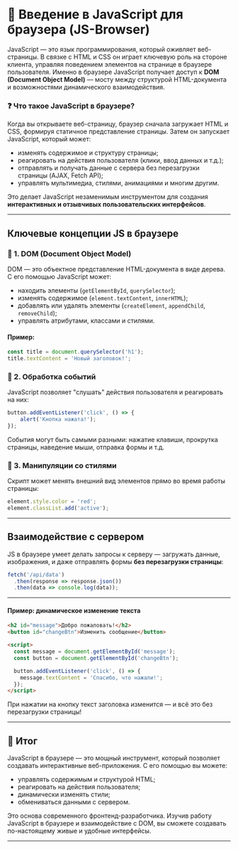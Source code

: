 # 📌 Введение в JavaScript для браузера (JS-Browser)

JavaScript — это язык программирования, который оживляет веб-страницы. В связке с HTML и CSS он играет ключевую роль на стороне клиента, управляя поведением элементов на странице в браузере пользователя. Именно в браузере JavaScript получает доступ к **DOM (Document Object Model)** — мосту между структурой HTML-документа и возможностями динамического взаимодействия.

### ❓ Что такое JavaScript в браузере?

Когда вы открываете веб-страницу, браузер сначала загружает HTML и CSS, формируя статичное представление страницы. Затем он запускает JavaScript, который может:

* изменять содержимое и структуру страницы;
* реагировать на действия пользователя (клики, ввод данных и т.д.);
* отправлять и получать данные с сервера без перезагрузки страницы (AJAX, Fetch API);
* управлять мультимедиа, стилями, анимациями и многим другим.

Это делает JavaScript незаменимым инструментом для создания **интерактивных и отзывчивых пользовательских интерфейсов**.

---

## Ключевые концепции JS в браузере

### 🔹 1. **DOM (Document Object Model)**

DOM — это объектное представление HTML-документа в виде дерева. С его помощью JavaScript может:

* находить элементы (`getElementById`, `querySelector`);
* изменять содержимое (`element.textContent`, `innerHTML`);
* добавлять или удалять элементы (`createElement`, `appendChild`, `removeChild`);
* управлять атрибутами, классами и стилями.

#### Пример:

```javascript
const title = document.querySelector('h1');
title.textContent = 'Новый заголовок!';
```

### 🔹 2. **Обработка событий**

JavaScript позволяет "слушать" действия пользователя и реагировать на них:

```javascript
button.addEventListener('click', () => {
    alert('Кнопка нажата!');
});
```

События могут быть самыми разными: нажатие клавиши, прокрутка страницы, наведение мыши, отправка формы и т.д.

### 🔹 3. **Манипуляции со стилями**

Скрипт может менять внешний вид элементов прямо во время работы страницы:

```javascript
element.style.color = 'red';
element.classList.add('active');
```

---

## Взаимодействие с сервером

JS в браузере умеет делать запросы к серверу — загружать данные, изображения, и даже отправлять формы **без перезагрузки страницы**:


```javascript
fetch('/api/data')
  .then(response => response.json())
  .then(data => console.log(data));
```

---

####  Пример: динамическое изменение текста

```html
<h2 id="message">Добро пожаловать!</h2>
<button id="changeBtn">Изменить сообщение</button>

<script>
  const message = document.getElementById('message');
  const button = document.getElementById('changeBtn');

  button.addEventListener('click', () => {
    message.textContent = 'Спасибо, что нажали!';
  });
</script>
```

При нажатии на кнопку текст заголовка изменится — и всё это без перезагрузки страницы!

---

## 🎯 Итог

JavaScript в браузере — это мощный инструмент, который позволяет создавать интерактивные веб-приложения. С его помощью вы можете:

* управлять содержимым и структурой HTML;
* реагировать на действия пользователя;
* динамически изменять стили;
* обмениваться данными с сервером.

Это основа современного фронтенд-разработчика. Изучив работу JavaScript в браузере и взаимодействие с DOM, вы сможете создавать по-настоящему живые и удобные интерфейсы.

---

